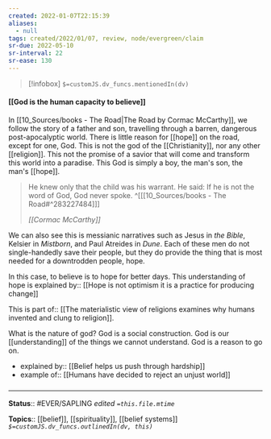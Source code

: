 ```yaml
---
created: 2022-01-07T22:15:39 
aliases:
  - null
tags: created/2022/01/07, review, node/evergreen/claim
sr-due: 2022-05-10
sr-interval: 22
sr-ease: 130
---
```

> [!infobox]
`$=customJS.dv_funcs.mentionedIn(dv)`

#### [[God is the human capacity to believe]] 

In [[10_Sources/books - The Road|The Road by Cormac McCarthy]], we follow the story of a father and son, travelling through a barren, dangerous post-apocalyptic world. 
There is little reason for [[hope]] on the road, except for one, God.
This is not the god of the [[Christianity]], nor any other [[religion]].
This not the promise of a savior that will come and transform this world into a paradise.
This God is simply a boy, the man's son, the man's [[hope]].

> He knew only that the child was his warrant. He said: If he is not the word of God, God never spoke.
^[[[10_Sources/books - The Road#^283227484]]]
> 
> <cite> [[Cormac McCarthy]] </cite>

We can also see this is messianic narratives such as Jesus in *the Bible*, Kelsier in *Mistborn*, and Paul Atreides in *Dune*.
Each of these men do not single-handedly save their people,
but they do provide the thing that is most needed for a downtrodden people, hope.

In this case, to believe is to hope for better days. This understanding of hope is 
explained by:: [[Hope is not optimism it is a practice for producing change]]

This is 
part of:: [[The materialistic view of religions examines why humans invented and clung to religion]].

What is the nature of god? God is a social construction. God is our [[understanding]] of the things we cannot understand. God is a reason to go on.

- explained by:: [[Belief helps us push through hardship]]
- example of:: [[Humans have decided to reject an unjust world]]

### <hr class="footnote"/>

**Status**:: #EVER/SAPLING 
*edited `=this.file.mtime`*

**Topics**:: [[belief]], [[spirituality]], [[belief systems]]
*`$=customJS.dv_funcs.outlinedIn(dv, this)`*
